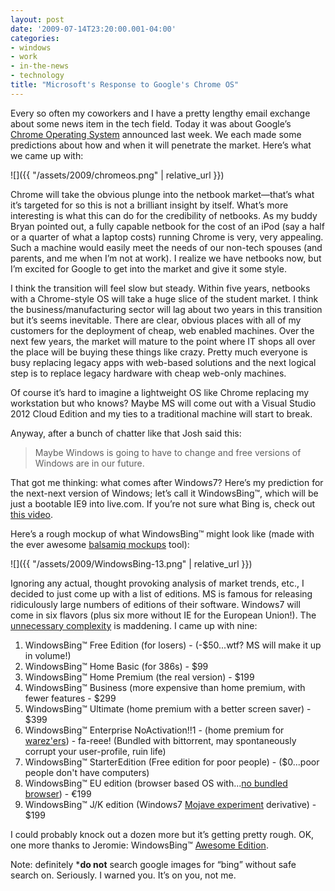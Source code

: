 ```yaml
---
layout: post
date: '2009-07-14T23:20:00.001-04:00'
categories:
- windows
- work
- in-the-news
- technology
title: "Microsoft's Response to Google's Chrome OS"
---
```


Every so often my coworkers and I have a pretty lengthy email exchange about some news item in the tech field. Today it was about Google’s [Chrome Operating System](http://googleblog.blogspot.com/2009/07/introducing-google-chrome-os.html) announced last week. We each made some predictions about how and when it will penetrate the market. Here’s what we came up with:

![]({{ "/assets/2009/chromeos.png" | relative_url }})

Chrome will take the obvious plunge into the netbook market—that’s what it’s targeted for so this is not a brilliant insight by itself. What’s more interesting is what this can do for the credibility of netbooks. As my buddy Bryan pointed out, a fully capable netbook for the cost of an iPod (say a half or a quarter of what a laptop costs) running Chrome is very, very appealing. Such a machine would easily meet the needs of our non-tech spouses (and parents, and me when I’m not at work). I realize we have netbooks now, but I’m excited for Google to get into the market and give it some style.

I think the transition will feel slow but steady. Within five years, netbooks with a Chrome-style OS will take a huge slice of the student market. I think the business/manufacturing sector will lag about two years in this transition but it’s seems inevitable. There are clear, obvious places with all of my customers for the deployment of cheap, web enabled machines. Over the next few years, the market will mature to the point where IT shops all over the place will be buying these things like crazy. Pretty much everyone is busy replacing legacy apps with web-based solutions and the next logical step is to replace legacy hardware with cheap web-only machines.

Of course it’s hard to imagine a lightweight OS like Chrome replacing my workstation but who knows? Maybe MS will come out with a Visual Studio 2012 Cloud Edition and my ties to a traditional machine will start to break. 

Anyway, after a bunch of chatter like that Josh said this:

> Maybe Windows is going to have to change and free versions of Windows are in our future.

That got me thinking: what comes after Windows7? Here’s my prediction for the next-next version of Windows; let’s call it WindowsBing™, which will be just a bootable IE9 into live.com. If you’re not sure what Bing is, check out [this video](http://www.collegehumor.com/video:1915736).  

Here’s a rough mockup of what WindowsBing™ might look like (made with the ever awesome [balsamiq mockups](http://www.balsamiq.com/products/mockups) tool):

![]({{ "/assets/2009/WindowsBing-13.png" | relative_url }}) 

Ignoring any actual, thought provoking analysis of market trends, etc., I decided to just come up with a list of editions. MS is famous for releasing ridiculously large numbers of editions of their software. Windows7 will come in six flavors (plus six more without IE for the European Union!). The [unnecessary complexity](http://en.wikipedia.org/wiki/Windows_7_editions#Comparison_chart) is maddening. I came up with nine:  

  1. WindowsBing™ Free Edition (for losers) - (-$50...wtf? MS will make it up in volume!)
  2. WindowsBing™ Home Basic (for 386s) - $99
  3. WindowsBing™ Home Premium (the real version) - $199
  4. WindowsBing™ Business (more expensive than home premium, with fewer features - $299
  5. WindowsBing™ Ultimate (home premium with a better screen saver) - $399
  6. WindowsBing™ Enterprise NoActivation!!1 - (home premium for [warez'ers](http://en.wikipedia.org/wiki/Warez)) - fa-reee! (Bundled with bittorrent, may spontaneously corrupt your user-profile, ruin life)
  7. WindowsBing™ StarterEdition (Free edition for poor people) - ($0...poor people don't have computers)
  8. WindowsBing™ EU edition (browser based OS with...[no bundled browser](http://news.bbc.co.uk/2/hi/business/7834792.stm)) - €199
  9. WindowsBing™ J/K edition (Windows7 [Mojave experiment](http://en.wikipedia.org/wiki/The_Mojave_Experiment) derivative) - $199

I could probably knock out a dozen more but it’s getting pretty rough. OK, one more thanks to Jeromie: WindowsBing™ [Awesome Edition](http://www.codinghorror.com/blog/archives/001283.html).



Note: definitely ***do not** search google images for “bing” without safe search on. Seriously. I warned you. It’s on you, not me.